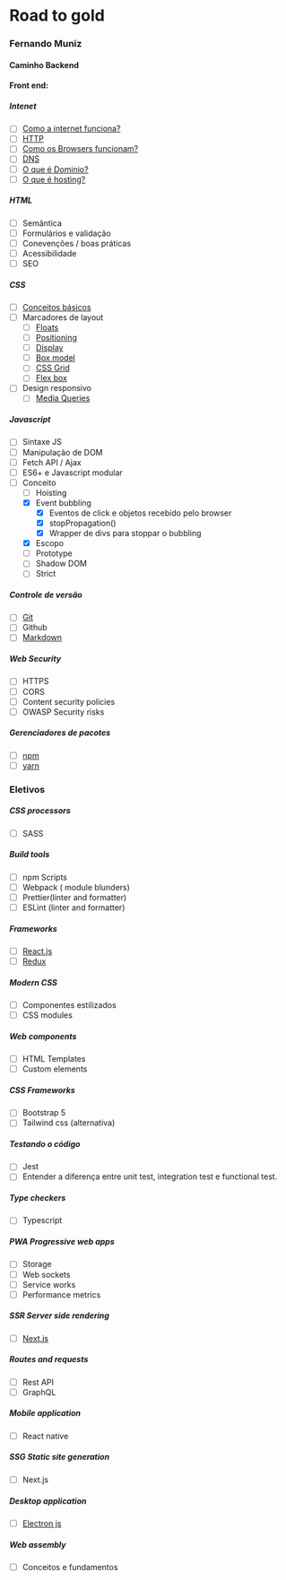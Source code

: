 # Road to gold
### Fernando Muniz
#### Caminho Backend

#### Front end:

##### Intenet
* [ ] [Como a internet funciona?](https://developer.mozilla.org/pt-BR/docs/Learn/Common_questions/How_does_the_Internet_work)
* [ ] [HTTP](https://developer.mozilla.org/pt-BR/docs/Web/HTTP/Overview)
* [ ] [Como os  Browsers funcionam?](https://developer.mozilla.org/pt-BR/docs/Learn/Getting_started_with_the_web/How_the_Web_works)
* [ ] [DNS](https://aws.amazon.com/pt/route53/what-is-dns/)
* [ ] [O que é Dominio?](https://www.hostgator.com.br/blog/tudo-sobre-dominios/)
* [ ] [O que é hosting?](https://www.hostinger.com.br/tutoriais/o-que-e-hospedagem-de-site)
##### HTML
* [ ] Semântica
* [ ] Formulários e validação
* [ ] Conevenções / boas práticas
* [ ] Acessibilidade
* [ ] SEO 

##### CSS
* [ ] [Conceitos básicos](https://www.w3schools.com/css/)
* [ ] Marcadores de layout
  * [ ] [Floats](https://www.w3schools.com/css/css_float.asp)
  * [ ] [Positioning](https://www.w3schools.com/css/css_positioning.asp)
  * [ ] [Display](https://www.w3schools.com/css/css_display_visibility.asp) 
  * [ ] [Box model](https://www.w3schools.com/css/css_boxmodel.asp)
  * [ ] [CSS Grid](https://www.youtube.com/watch?v=HN1UjzRSdBk)
  * [ ] [Flex box](https://www.youtube.com/watch?v=-Wlt8NRtOpo) 
* [ ] Design responsivo
  * [ ] [Media Queries](https://www.youtube.com/watch?v=AltqAPZzAqo)

##### Javascript
* [ ] Sintaxe JS
* [ ] Manipulação de DOM
* [ ] Fetch API / Ajax
* [ ] ES6+ e Javascript modular
* [ ] Conceito
  * [ ] Hoisting
  * [x] Event bubbling
    * [x] Eventos de click e objetos recebido pelo browser
    * [x] stopPropagation()
    * [x] Wrapper de divs para stoppar o bubbling
  * [x] Escopo
  * [ ] Prototype
  * [ ] Shadow DOM
  * [ ] Strict

##### Controle de versão
* [ ] [Git](https://git-scm.com/)
* [ ] Github
* [ ] [Markdown](https://www.markdownguide.org/basic-syntax/)

##### Web Security
* [ ] HTTPS
* [ ] CORS
* [ ] Content security policies
* [ ] OWASP Security risks

##### Gerenciadores de pacotes
* [ ] [npm](https://docs.npmjs.com/cli/v7/commands/npm)
* [ ] [yarn](https://yarnpkg.com/)

### Eletivos
##### CSS processors
* [ ] SASS
##### Build tools 
* [ ] npm Scripts
* [ ] Webpack ( module blunders)
* [ ] Prettier(linter and formatter)
* [ ] ESLint (linter and formatter)

##### Frameworks
* [ ] [React.js](https://pt-br.reactjs.org/)
* [ ] [Redux](https://redux.js.org/)

##### Modern CSS
* [ ] Componentes estilizados
* [ ] CSS modules

##### Web components
* [ ] HTML Templates
* [ ] Custom elements

##### CSS Frameworks
* [ ] Bootstrap 5
* [ ] Tailwind css (alternativa)

##### Testando o código
* [ ] Jest
* [ ] Entender a diferença entre unit test, integration test e functional test.
##### Type checkers
* [ ] Typescript
##### PWA Progressive web apps
* [ ] Storage
* [ ] Web sockets
* [ ] Service works
* [ ] Performance metrics
##### SSR Server side rendering
* [ ] [Next.js](https://nextjs.org/learn/basics/create-nextjs-app?utm_source=next-site&utm_medium=homepage-cta&utm_campaign=next-website)
##### Routes and requests
* [ ] Rest API
* [ ] GraphQL
##### Mobile application
* [ ] React native
##### SSG Static site generation
* [ ] Next.js
##### Desktop application
* [ ] [Electron js](https://www.electronjs.org/docs/tutorial/quick-start)

##### Web assembly
* [ ] Conceitos e fundamentos






